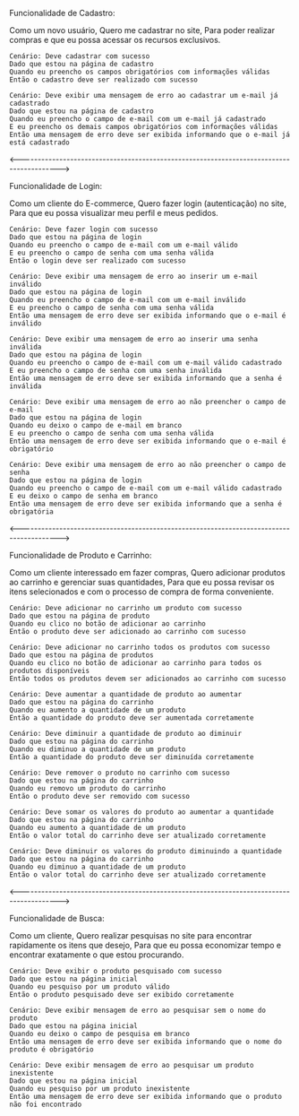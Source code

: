 Funcionalidade de Cadastro:

Como um novo usuário,
Quero me cadastrar no site,
Para poder realizar compras e que eu possa acessar os recursos exclusivos.

    Cenário: Deve cadastrar com sucesso
    Dado que estou na página de cadastro
    Quando eu preencho os campos obrigatórios com informações válidas
    Então o cadastro deve ser realizado com sucesso

    Cenário: Deve exibir uma mensagem de erro ao cadastrar um e-mail já cadastrado
    Dado que estou na página de cadastro
    Quando eu preencho o campo de e-mail com um e-mail já cadastrado
    E eu preencho os demais campos obrigatórios com informações válidas
    Então uma mensagem de erro deve ser exibida informando que o e-mail já está cadastrado

<----------------------------------------------------------------------------------------->

Funcionalidade de Login:

Como um cliente do E-commerce,
Quero fazer login (autenticação) no site,
Para que eu possa visualizar meu perfil e meus pedidos.

    Cenário: Deve fazer login com sucesso
    Dado que estou na página de login
    Quando eu preencho o campo de e-mail com um e-mail válido 
    E eu preencho o campo de senha com uma senha válida
    Então o login deve ser realizado com sucesso

    Cenário: Deve exibir uma mensagem de erro ao inserir um e-mail inválido
    Dado que estou na página de login
    Quando eu preencho o campo de e-mail com um e-mail inválido
    E eu preencho o campo de senha com uma senha válida
    Então uma mensagem de erro deve ser exibida informando que o e-mail é inválido

    Cenário: Deve exibir uma mensagem de erro ao inserir uma senha inválida
    Dado que estou na página de login
    Quando eu preencho o campo de e-mail com um e-mail válido cadastrado
    E eu preencho o campo de senha com uma senha inválida
    Então uma mensagem de erro deve ser exibida informando que a senha é inválida

    Cenário: Deve exibir uma mensagem de erro ao não preencher o campo de e-mail
    Dado que estou na página de login
    Quando eu deixo o campo de e-mail em branco
    E eu preencho o campo de senha com uma senha válida
    Então uma mensagem de erro deve ser exibida informando que o e-mail é obrigatório

    Cenário: Deve exibir uma mensagem de erro ao não preencher o campo de senha
    Dado que estou na página de login
    Quando eu preencho o campo de e-mail com um e-mail válido cadastrado
    E eu deixo o campo de senha em branco
    Então uma mensagem de erro deve ser exibida informando que a senha é obrigatória

<----------------------------------------------------------------------------------------->

Funcionalidade de Produto e Carrinho:

Como um cliente interessado em fazer compras,
Quero adicionar produtos ao carrinho e gerenciar suas quantidades,
Para que eu possa revisar os itens selecionados e com o processo de compra de forma conveniente.

    Cenário: Deve adicionar no carrinho um produto com sucesso
    Dado que estou na página de produto
    Quando eu clico no botão de adicionar ao carrinho
    Então o produto deve ser adicionado ao carrinho com sucesso

    Cenário: Deve adicionar no carrinho todos os produtos com sucesso
    Dado que estou na página de produtos
    Quando eu clico no botão de adicionar ao carrinho para todos os produtos disponíveis
    Então todos os produtos devem ser adicionados ao carrinho com sucesso

    Cenário: Deve aumentar a quantidade de produto ao aumentar
    Dado que estou na página do carrinho
    Quando eu aumento a quantidade de um produto
    Então a quantidade do produto deve ser aumentada corretamente

    Cenário: Deve diminuir a quantidade de produto ao diminuir
    Dado que estou na página do carrinho
    Quando eu diminuo a quantidade de um produto
    Então a quantidade do produto deve ser diminuída corretamente

    Cenário: Deve remover o produto no carrinho com sucesso
    Dado que estou na página do carrinho
    Quando eu removo um produto do carrinho
    Então o produto deve ser removido com sucesso

    Cenário: Deve somar os valores do produto ao aumentar a quantidade
    Dado que estou na página do carrinho
    Quando eu aumento a quantidade de um produto
    Então o valor total do carrinho deve ser atualizado corretamente

    Cenário: Deve diminuir os valores do produto diminuindo a quantidade
    Dado que estou na página do carrinho
    Quando eu diminuo a quantidade de um produto
    Então o valor total do carrinho deve ser atualizado corretamente

<----------------------------------------------------------------------------------------->

Funcionalidade de Busca:

Como um cliente,
Quero realizar pesquisas no site para encontrar rapidamente os itens que desejo,
Para que eu possa economizar tempo e encontrar exatamente o que estou procurando.

    Cenário: Deve exibir o produto pesquisado com sucesso
    Dado que estou na página inicial
    Quando eu pesquiso por um produto válido
    Então o produto pesquisado deve ser exibido corretamente

    Cenário: Deve exibir mensagem de erro ao pesquisar sem o nome do produto
    Dado que estou na página inicial
    Quando eu deixo o campo de pesquisa em branco
    Então uma mensagem de erro deve ser exibida informando que o nome do produto é obrigatório

    Cenário: Deve exibir mensagem de erro ao pesquisar um produto inexistente
    Dado que estou na página inicial
    Quando eu pesquiso por um produto inexistente
    Então uma mensagem de erro deve ser exibida informando que o produto não foi encontrado

